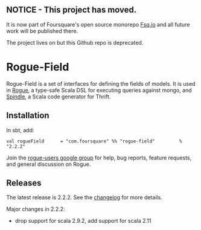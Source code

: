 
## NOTICE - This project has moved.

It is now part of Foursquare's open source monorepo [Fsq.io](https://github.com/foursquare/fsqio) and all
future work will be published there.

The project lives on but this Github repo is deprecated.



# Rogue-Field

Rogue-Field is a set of interfaces for defining the fields of models.
It is used in [Rogue](https://github.com/foursquare/rogue),
a type-safe Scala DSL for executing queries against mongo,
and [Spindle](https://github.com/foursquare/spindle),
a Scala code generator for Thrift.


## Installation

In sbt, add:

    val rogueField      = "com.foursquare" %% "rogue-field"         % "2.2.2"

Join the [rogue-users google group](http://groups.google.com/group/rogue-users) for help, bug reports,
feature requests, and general discussion on Rogue.


## Releases

The latest release is 2.2.2. See the [changelog](https://github.com/foursquare/rogue-field/blob/master/CHANGELOG.md) for more details.

Major changes in 2.2.2:

- drop support for scala 2.9.2, add support for scala 2.11
